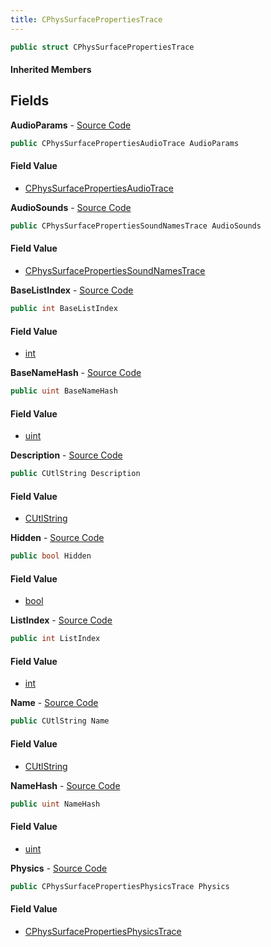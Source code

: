 ```yaml
---
title: CPhysSurfacePropertiesTrace
---
```


```csharp
public struct CPhysSurfacePropertiesTrace
```

#### Inherited Members

## Fields

**AudioParams** - [Source Code](https://github.com/swiftly-solution/swiftlys2/blob/main/managed/src/SwiftlyS2.Shared/Natives/Structs/CPhysSurfaceProperties.cs#L17)

```csharp
public CPhysSurfacePropertiesAudioTrace AudioParams
```

#### Field Value

- [CPhysSurfacePropertiesAudioTrace](/docs/api/shared/natives/cphyssurfacepropertiesaudiotrace)

**AudioSounds** - [Source Code](https://github.com/swiftly-solution/swiftlys2/blob/main/managed/src/SwiftlyS2.Shared/Natives/Structs/CPhysSurfaceProperties.cs#L16)

```csharp
public CPhysSurfacePropertiesSoundNamesTrace AudioSounds
```

#### Field Value

- [CPhysSurfacePropertiesSoundNamesTrace](/docs/api/shared/natives/cphyssurfacepropertiessoundnamestrace)

**BaseListIndex** - [Source Code](https://github.com/swiftly-solution/swiftlys2/blob/main/managed/src/SwiftlyS2.Shared/Natives/Structs/CPhysSurfaceProperties.cs#L12)

```csharp
public int BaseListIndex
```

#### Field Value

- [int](https://learn.microsoft.com/dotnet/api/system.int32)

**BaseNameHash** - [Source Code](https://github.com/swiftly-solution/swiftlys2/blob/main/managed/src/SwiftlyS2.Shared/Natives/Structs/CPhysSurfaceProperties.cs#L10)

```csharp
public uint BaseNameHash
```

#### Field Value

- [uint](https://learn.microsoft.com/dotnet/api/system.uint32)

**Description** - [Source Code](https://github.com/swiftly-solution/swiftlys2/blob/main/managed/src/SwiftlyS2.Shared/Natives/Structs/CPhysSurfaceProperties.cs#L14)

```csharp
public CUtlString Description
```

#### Field Value

- [CUtlString](/docs/api/shared/natives/cutlstring)

**Hidden** - [Source Code](https://github.com/swiftly-solution/swiftlys2/blob/main/managed/src/SwiftlyS2.Shared/Natives/Structs/CPhysSurfaceProperties.cs#L13)

```csharp
public bool Hidden
```

#### Field Value

- [bool](https://learn.microsoft.com/dotnet/api/system.boolean)

**ListIndex** - [Source Code](https://github.com/swiftly-solution/swiftlys2/blob/main/managed/src/SwiftlyS2.Shared/Natives/Structs/CPhysSurfaceProperties.cs#L11)

```csharp
public int ListIndex
```

#### Field Value

- [int](https://learn.microsoft.com/dotnet/api/system.int32)

**Name** - [Source Code](https://github.com/swiftly-solution/swiftlys2/blob/main/managed/src/SwiftlyS2.Shared/Natives/Structs/CPhysSurfaceProperties.cs#L8)

```csharp
public CUtlString Name
```

#### Field Value

- [CUtlString](/docs/api/shared/natives/cutlstring)

**NameHash** - [Source Code](https://github.com/swiftly-solution/swiftlys2/blob/main/managed/src/SwiftlyS2.Shared/Natives/Structs/CPhysSurfaceProperties.cs#L9)

```csharp
public uint NameHash
```

#### Field Value

- [uint](https://learn.microsoft.com/dotnet/api/system.uint32)

**Physics** - [Source Code](https://github.com/swiftly-solution/swiftlys2/blob/main/managed/src/SwiftlyS2.Shared/Natives/Structs/CPhysSurfaceProperties.cs#L15)

```csharp
public CPhysSurfacePropertiesPhysicsTrace Physics
```

#### Field Value

- [CPhysSurfacePropertiesPhysicsTrace](/docs/api/shared/natives/cphyssurfacepropertiesphysicstrace)

